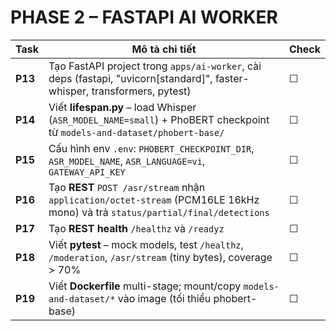 # PHASE 2 – FASTAPI AI WORKER

| Task    | Mô tả chi tiết                                                                                                | Check |
| ------- | -------------------------------------------------------------------------------------------------------------------------- | ----- |
| **P13** | Tạo FastAPI project trong `apps/ai-worker`, cài deps (fastapi, "uvicorn[standard]", faster-whisper, transformers, pytest) | ☐     |
| **P14** | Viết **lifespan.py** – load Whisper (`ASR_MODEL_NAME=small`) + PhoBERT checkpoint từ `models-and-dataset/phobert-base/`     | ☐     |
| **P15** | Cấu hình env `.env`: `PHOBERT_CHECKPOINT_DIR`, `ASR_MODEL_NAME`, `ASR_LANGUAGE=vi`, `GATEWAY_API_KEY`                      | ☐     |
| **P16** | Tạo **REST** `POST /asr/stream` nhận `application/octet-stream` (PCM16LE 16kHz mono) và trả `status/partial/final/detections` | ☐   |
| **P17** | Tạo **REST health** `/healthz` và `/readyz`                                                                                | ☐     |
| **P18** | Viết **pytest** – mock models, test `/healthz`, `/moderation`, `/asr/stream` (tiny bytes), coverage > 70%                  | ☐     |
| **P19** | Viết **Dockerfile** multi-stage; mount/copy `models-and-dataset/*` vào image (tối thiểu phobert-base)                       | ☐     |
